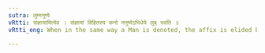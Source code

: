 ```yaml
---
sutra: लुम्मनुष्ये
vRtti: संज्ञायामित्येव । संज्ञायां विहितस्य कनो मनुष्येऽभिधेये लुब् भवति ॥
vRtti_eng: When in the same way a Man is denoted, the affix is elided by _lup_; the word retaining its number and gender.

---
```

